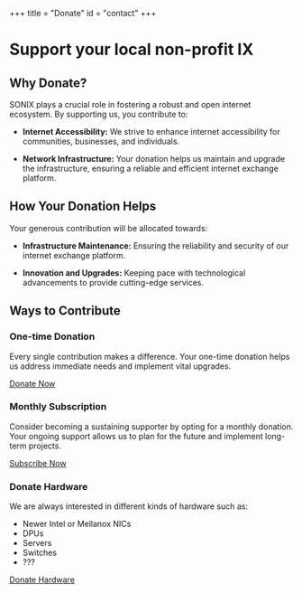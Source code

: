 +++
title = "Donate"
id = "contact"
+++

# Support your local non-profit IX

## Why Donate?

SONIX plays a crucial role in fostering a robust and open internet ecosystem. By supporting us, you contribute to:

- **Internet Accessibility:** We strive to enhance internet accessibility for communities, businesses, and individuals.
 
- **Network Infrastructure:** Your donation helps us maintain and upgrade the infrastructure, ensuring a reliable and efficient internet exchange platform.

## How Your Donation Helps

Your generous contribution will be allocated towards:

- **Infrastructure Maintenance:** Ensuring the reliability and security of our internet exchange platform.

- **Innovation and Upgrades:** Keeping pace with technological advancements to provide cutting-edge services.

## Ways to Contribute

### One-time Donation

Every single contribution makes a difference. Your one-time donation helps us address immediate needs and implement vital upgrades.

[Donate Now](#link-to-donation-form)

### Monthly Subscription

Consider becoming a sustaining supporter by opting for a monthly donation. Your ongoing support allows us to plan for the future and implement long-term projects.

[Subscribe Now](#link-to-subscription-form)

### Donate Hardware

We are always interested in different kinds of hardware such as:

- Newer Intel or Mellanox NICs
- DPUs
- Servers
- Switches
- ???

[Donate Hardware](#link-to-donation-form)

